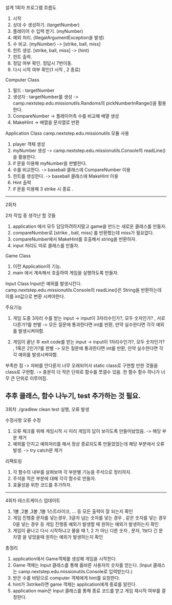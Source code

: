 설계
1회차
프로그램 흐름도

1. 시작
2. 상대 수 생성하기. (targetNumber)
3. 플레이어 수 입력 받기. (myNumber)
4. 예외 처리. (IllegalArgumentException을 발생)
4. 수 비교. (myNumber) -> [strike, ball, miss]
5. 힌트 생성. [strike, ball, miss] -> (hint)
6. 힌트 출력.
6. 정답 여부 확인. 정답시 7번이동.
7. 다시 시작 여부 확인(1 시작 , 2 종료)

Computer Class
1. 필드 : targetNumber
2. 생성자 : targetNumber를 생성
   -> camp.nextstep.edu.missionutils.Randoms의
   pickNumberInRange()을 활용한다.
3. CompareNumber
   -> 플레이어측 수를 비교해 배열 생성
4. MakeHint
   -> 배열을 문자열로 반환

Application Class
camp.nextstep.edu.missionutils 모듈 사용

1. player 객체 생성
2. myNumber 생성
   -> camp.nextstep.edu.missionutils.Console의
   readLine()을 활용한다.
3. if 문을 이용해 myNumber을 판별한다.
4. 수를 비교한다.
   -> baseball 클래스에 CompareNumber 이용
5. 힌트를 생성한다.
   -> baseball 클래스에 MakeHint 이용
6. Hint 출력
7. if 문을 이용해 3 strike 시 종료 .

---------------------------------------
2회차

2차 작업 중 생각난 할 것들

1. application 에서 모두 담당하려하지말고 game을 만드는 새로운 클래스를 만들자.
2. compareNumber로 [strike , ball, miss] 를 반환했는데 miss가 필요없다.
3. compareNumber에서 MakeHint를 호출해서 string을 반환하자.
4. input 처리도 따로 클래스를 만들자.

Game Class
1. 이전 Application의 기능.
2. main 에서 계속해서 호출하여 게임을 실행하도록 만들자.

Input Class
Input은 예외를 발생시킨다.
camp.nextstep.edu.missionutils.Console의
readLine()은 String을 반환하는데 이를 int값으로 변환 시켜야한다.

주요기능

1. 게임 도중 3자리 수를 받는 input
   -> input이 3자리수인가?, 모두 숫자인가? , 서로 다른가?를 판별
   -> 모든 질문에 통과한다면 int를 반환, 만약 실수한다면 각각 예외를 발생시켜야함.

2. 게임이 끝난 후 exit code를 받는 input
   -> input이 1자리수인가?, 모두 숫자인가? , 1혹은 2인가?를 판별
   -> 모든 질문에 통과한다면 int를 반환, 만약 실수한다면 각각 예외를 발생시켜야함.

부족한 점
-> 자바를 안다룬지 너무 오래되어서 static class로 구현할 만한 것들을 class로 구현함.
-> 충분히 더 작은 단위로 함수를 쪼갤수 있음. 한 함수 함수 하나가 너무 큰 단위로 이루어짐.

추후
클래스, 함수 나누기, test 추가하는 것 필요.
----------
3회차
./gradlew clean test 실행, 오류 발생

수정사항
오류 수정

1. 오류 체크를 위해 게임시작 시 미리 게임의 답이 보이도록 만들어놨었음.
   -> 해당 부분 제거
2. 예외를 던지고 예외처리를 해서 정상 종료되도록 만들었었는데 해당 부분에서 오류발생.
   -> try catch문 제거

리팩토링

1. 각 함수의 내부를 살펴보며 각 부분별 기능을 주석으로 정리하자.
2. 주석을 적은 부분에 대해 각각 함수로 만들자.
3. 효율성을 위한 코드를 추가하자.

------------------
4회차
테스트케이스 업데이트

1. 1볼 ,2볼 ,3볼 ,1볼 1스트라이크, ... 등 모든 출력이 잘 되는지 확인
2. 게임 진행중 문자를 넣는경우, 3글자 넘는 숫자를 넣는 경우 , 같은 숫자를 넣는 경우
   0을 넣는 경우 등 게임 진행중 예외가 발생할 때 원하는 예외가 발생하는지 확인
3. 게임이 끝나고 다시 시작하냐고 물을 때 1, 2 가 아닌 다른 숫자 , 문자, 1보다 긴 문자열
   을 넣었을때 원하는 예외가 발생하는지 확인

총정리

1. application에서 Game객체를 생성해 게임을 시작한다.
2. Game 객체는 Input 클래스를 통해 옳바른 사용자의 숫자를 얻는다.
   (Input 클래스는 camp.nextstep.edu.missionutils.Console로 입력받는다.)
3. 받은 수를 바탕으로 computer 객체에게 hint를 요청한다.
4. hint가 3strike라면 game 객체는 application에게 종료를 알린다.
5. application main은 Input 클래스를 통해 종료 코드를 받고 게임 재시작 여부를
   결정한다.
